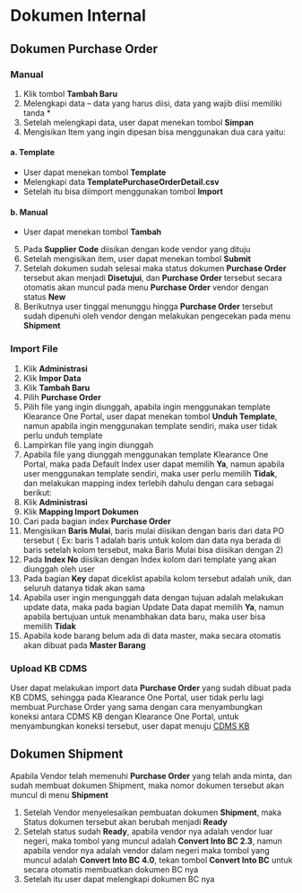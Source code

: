 # Dokumen Internal
## Dokumen Purchase Order
### Manual
1.	Klik tombol **Tambah Baru**
2.	Melengkapi data – data yang harus diisi, data yang wajib diisi memiliki tanda *
3.	Setelah melengkapi data, user dapat menekan tombol **Simpan**
4.	Mengisikan Item yang ingin dipesan bisa menggunakan dua cara yaitu:
#### a.	Template
- User dapat menekan tombol **Template**
- Melengkapi data **TemplatePurchaseOrderDetail.csv**
- Setelah itu bisa diimport menggunakan tombol **Import**
#### b.	Manual
- User dapat menekan tombol **Tambah**
5.	Pada **Supplier Code** diisikan dengan kode vendor yang dituju
6.	Setelah mengisikan item, user dapat menekan tombol **Submit**
7.	Setelah dokumen sudah selesai maka status dokumen **Purchase Order** tersebut akan menjadi **Disetujui**, dan **Purchase Order** tersebut secara otomatis akan muncul pada menu **Purchase Order** vendor dengan status **New**
8.	Berikutnya user tinggal menunggu hingga **Purchase Order** tersebut sudah dipenuhi oleh vendor dengan melakukan pengecekan pada menu **Shipment**

### Import File
1.	Klik **Administrasi**
2.	Klik **Impor Data**
3.	Klik **Tambah Baru**
4.	Pilih **Purchase Order**
5.	Pilih file yang ingin diunggah, apabila ingin menggunakan template Klearance One Portal, user dapat menekan tombol **Unduh Template**, namun apabila ingin menggunakan template sendiri, maka user tidak perlu unduh template
6.	Lampirkan file yang ingin diunggah
7.	Apabila file yang diunggah menggunakan template Klearance One Portal, maka pada Default Index user dapat memilih **Ya**, namun apabila user menggunakan template sendiri, maka user perlu memilih **Tidak**, dan melakukan mapping index terlebih dahulu dengan cara sebagai berikut:
1.	Klik **Administrasi**
2.	Klik **Mapping Import Dokumen**
3.	Cari pada bagian index **Purchase Order**
4.	Mengisikan **Baris Mulai**, baris mulai diisikan dengan baris dari data PO tersebut ( Ex: baris 1 adalah baris untuk kolom dan data nya berada di baris setelah kolom tersebut, maka Baris Mulai bisa diisikan dengan 2)
5.	Pada **Index No** diisikan dengan Index kolom dari template yang akan diunggah oleh user
6.	Pada bagian **Key** dapat diceklist apabila kolom tersebut adalah unik, dan seluruh datanya tidak akan sama
8.	Apabila user ingin mengunggah data dengan tujuan adalah melakukan update data, maka pada bagian Update Data dapat memilih **Ya**, namun apabila bertujuan untuk menambhakan data baru, maka user bisa memilih **Tidak**
9.	Apabila kode barang belum ada di data master, maka secara otomatis akan dibuat pada **Master Barang**

### Upload KB CDMS
User dapat melakukan import data **Purchase Order** yang sudah dibuat pada KB CDMS, sehingga pada Klearance One Portal, user tidak perlu lagi membuat Purchase Order yang sama dengan cara menyambungkan koneksi antara CDMS KB dengan Klearance One Portal, untuk menyambungkan koneksi tersebut, user dapat menuju [CDMS KB](/klrkb/cdmskb/)


## Dokumen Shipment
Apabila Vendor telah memenuhi **Purchase Order** yang telah anda minta, dan sudah membuat dokumen Shipment, maka nomor dokumen tersebut akan muncul di menu **Shipment**
1.	Setelah Vendor menyelesaikan pembuatan dokumen **Shipment**, maka Status dokumen tersebut akan berubah menjadi **Ready**
2.	Setelah status sudah **Ready**, apabila vendor nya adalah vendor luar negeri, maka tombol yang muncul adalah **Convert Into BC 2.3**, namun apabila vendor nya adalah vendor dalam negeri maka tombol yang muncul adalah **Convert Into BC 4.0**, tekan tombol **Convert Into BC** untuk secara otomatis membuatkan dokumen BC nya
3.	Setelah itu user dapat melengkapi dokumen BC nya
